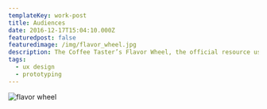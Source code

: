 ```yaml
---
templateKey: work-post
title: Audiences
date: 2016-12-17T15:04:10.000Z
featuredpost: false
featuredimage: /img/flavor_wheel.jpg
description: The Coffee Taster’s Flavor Wheel, the official resource used by coffee tasters, has been revised for the first time this year.
tags:
  - ux design
  - prototyping
---
```

![flavor wheel](/img/flavor_wheel.jpg)


